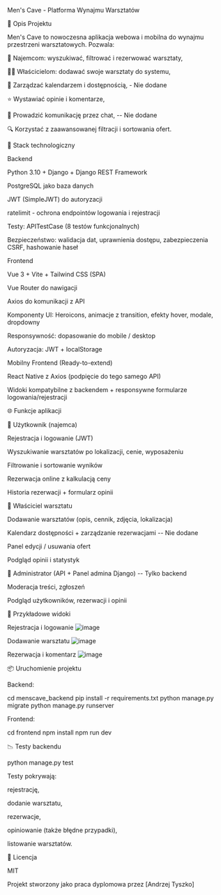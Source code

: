Men's Cave - Platforma Wynajmu Warsztatów 


📄 Opis Projektu

Men's Cave to nowoczesna aplikacja webowa i mobilna do wynajmu przestrzeni warsztatowych. Pozwala:

🙋 Najemcom: wyszukiwać, filtrować i rezerwować warsztaty,

👨‍💼 Właścicielom: dodawać swoje warsztaty do systemu,

📅 Zarządzać kalendarzem i dostępnością, - Nie dodane

⭐ Wystawiać opinie i komentarze,

📢 Prowadzić komunikację przez chat, -- Nie dodane

🔍 Korzystać z zaawansowanej filtracji i sortowania ofert.

🚀 Stack technologiczny

Backend

Python 3.10 + Django + Django REST Framework

PostgreSQL jako baza danych

JWT (SimpleJWT) do autoryzacji

ratelimit - ochrona endpointów logowania i rejestracji

Testy: APITestCase (8 testów funkcjonalnych)

Bezpieczeństwo: walidacja dat, uprawnienia dostępu, zabezpieczenia CSRF, hashowanie haseł

Frontend

Vue 3 + Vite + Tailwind CSS (SPA)

Vue Router do nawigacji

Axios do komunikacji z API

Komponenty UI: Heroicons, animacje z transition, efekty hover, modale, dropdowny

Responsywność: dopasowanie do mobile / desktop

Autoryzacja: JWT + localStorage

Mobilny Frontend (Ready-to-extend)

React Native z Axios (podpięcie do tego samego API)

Widoki kompatybilne z backendem + responsywne formularze logowania/rejestracji

🌐 Funkcje aplikacji

🔐 Użytkownik (najemca)

Rejestracja i logowanie (JWT)

Wyszukiwanie warsztatów po lokalizacji, cenie, wyposażeniu

Filtrowanie i sortowanie wyników

Rezerwacja online z kalkulacją ceny

Historia rezerwacji + formularz opinii

💼 Właściciel warsztatu

Dodawanie warsztatów (opis, cennik, zdjęcia, lokalizacja)

Kalendarz dostępności + zarządzanie rezerwacjami -- Nie dodane

Panel edycji / usuwania ofert

Podgląd opinii i statystyk

🔧 Administrator (API + Panel admina Django) -- Tylko backend

Moderacja treści, zgłoszeń

Podgląd użytkowników, rezerwacji i opinii


🌟 Przykładowe widoki

Rejestracja i logowanie
![image](https://github.com/user-attachments/assets/6f11a3a5-fd49-4d1b-8724-bf876c277754)


Dodawanie warsztatu
![image](https://github.com/user-attachments/assets/013b6d36-82f6-4a3c-9d92-316c9103e803)



Rezerwacja i komentarz
![image](https://github.com/user-attachments/assets/90c8bfc1-3bc3-4ad5-9591-5b4257a53f1f)


📦 Uruchomienie projektu

Backend:

cd menscave_backend
pip install -r requirements.txt
python manage.py migrate
python manage.py runserver

Frontend:

cd frontend
npm install
npm run dev

📉 Testy backendu

python manage.py test

Testy pokrywają:

rejestrację,

dodanie warsztatu,

rezerwacje,

opiniowanie (także błędne przypadki),

listowanie warsztatów.

🚫 Licencja

MIT

Projekt stworzony jako praca dyplomowa przez [Andrzej Tyszko]

